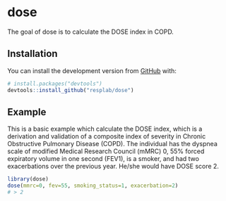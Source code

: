 
<!-- README.md is generated from README.Rmd. Please edit that file -->

# dose

<!-- badges: start -->

<!-- badges: end -->

The goal of dose is to calculate the DOSE index in COPD.

## Installation

You can install the development version from [GitHub](https://github.com/) with:

``` r
# install.packages("devtools")
devtools::install_github("resplab/dose")
```

## Example

This is a basic example which calculate the DOSE index, which is a derivation and validation of a composite index of severity in Chronic Obstructive Pulmonary Disease (COPD). The individual has the dyspnea scale of modified Medical Research Council (mMRC) 0, 55% forced expiratory volume in one second (FEV1), is a smoker, and had two exacerbations over the previous year. He/she would have DOSE score 2.

``` r
library(dose)
dose(mmrc=0, fev=55, smoking_status=1, exacerbation=2)
# > 2
```

